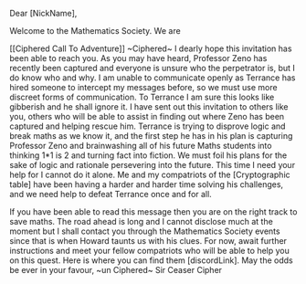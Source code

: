 Dear [NickName], 

Welcome to the Mathematics Society. We are 

[[Ciphered Call To Adventure]]
~Ciphered~ 
I dearly hope this invitation has been able to reach you. As you may have heard, Professor Zeno has recently been captured and everyone is unsure who the perpetrator is, but I do know who and why. 
I am unable to communicate openly as Terrance has hired someone to intercept my messages before, so we must use more discreet forms of communication. To Terrance I am sure this looks like gibberish and he shall ignore it. 
I have sent out this invitation to others like you, others who will be able to assist in finding out where Zeno has been captured and helping rescue him. Terrance is trying to disprove logic and break maths as we know it, and the first step he has in his plan is capturing Professor Zeno and brainwashing all of his future Maths students into thinking 1\*1 is 2 and turning fact into fiction. We must foil his plans for the sake of logic and rationale persevering into the future. 
This time I need your help for I cannot do it alone. Me and my compatriots of the [Cryptographic table] have been having a harder and harder time solving his challenges, and we need help to defeat Terrance once and for all. 

If you have been able to read this message then you are on the right track to save maths. The road ahead is long and I cannot disclose much at the moment but I shall contact you through the Mathematics Society events since that is when Howard taunts us with his clues. 
For now, await further instructions and meet your fellow compatriots who will be able to help you on this quest. Here is where you can find them [discordLink]. 
May the odds be ever in your favour, 
~un Ciphered~ 
Sir Ceaser Cipher